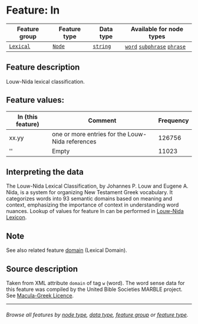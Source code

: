 # Feature: ln <a name="start"></a>

Feature group | Feature type | Data type | Available for node types
---  | --- | --- | ---
[`Lexical`](featuresbygroup.md#lexical-features) | [`Node`](featuresbyfeaturetype.md#node-features) | [`string`](featuresbydatatype.md#string-datatype)  |  [`word`](featuresbynodetype.md#word-nodes) [`subphrase`](featuresbynodetype.md#subphrase-nodes) [`phrase`](featuresbynodetype.md#phrase-nodes)

## Feature description

Louw-Nida lexical classification.

## Feature values:

ln (this feature) | Comment | Frequency
--- | --- | ---
xx.yy  | one or more entries for the Louw-Nida references | 126756
'' | Empty | 11023

## Interpreting the data

The Louw-Nida Lexical Classification, by Johannes P. Louw and Eugene A. Nida, is a system for organizing New Testament Greek vocabulary. It categorizes words into 93 semantic domains based on meaning and context, emphasizing the importance of context in understanding word nuances. Lookup of values for feature ln can be performed in [Louw-Nida Lexicon](https://www.laparola.net/greco/louwnida.php).

## Note

See also related feature [domain](domain.md#readme) (Lexical Domain).

## Source description

Taken from XML attribute `domain` of tag `w` (word). The word sense data for this feature was compiled by the United Bible Societies MARBLE project. See [Macula-Greek Licence](https://github.com/Clear-Bible/macula-greek/blob/main/LICENSE.md).

---
###### *Browse all features by [node type](featuresbynodetype.md#start), [data type](featuresbydatatype.md#start), [feature group](featuresbygroup.md#start) or [feature type](featuresbyfeaturetype.md#start).*
